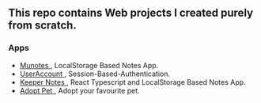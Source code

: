 ## This repo contains Web projects I created purely from scratch.

### Apps
- <a href="./munotes/"> Munotes </a> , LocalStorage Based Notes App.
- <a href="./useraccount-session"> UserAccount </a> , Session-Based-Authentication.
- <a href="./react-notes-ts"> Keeper Notes </a> , React Typescript and LocalStorage Based Notes App.
- <a href="./adopt-pet"> Adopt Pet </a> , Adopt your favourite pet.
